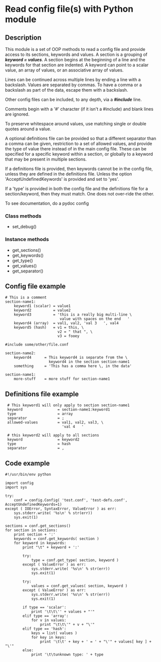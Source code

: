 # Read config file(s) with Python module

## Description
This module is a set of OOP methods to read a config file and provide access
to its sections, keywords and values.  A section is a grouping of
   ***keyword = values***.
A section begins at the beginning of a line and the keywords for that
section are indented.  A keyword can point to a scalar value, an array of
values, or an associative array of values.

Lines can be continued across multiple lines by ending a line with a
backslash.  Values are separated by commas.
To have a comma or a backslash as part of the data, escape them with a backslash.

Other config files can be included, to any depth, via a ***#include*** line.

Comments begin with a '#' character (if it isn't a #include) and blank lines
are ignored.

To preserve whitespace around values, use matching single or double quotes
around a value.

A optional definitions file can be provided so that a different separator
than a comma can be given, restriction to a set of allowed values, and
provide the type of value there instead of in the main config file.
These can be specified for a specific keyword within a section, or
globally to a keyword that may be present in multiple sections.

If a definitions file is provided, then keywords cannot be in the config
file, unless they are defined in the definitions file.  Unless the option
'AcceptUndefinedKeywords' is provided and set to 'yes'.

If a 'type' is provided in both the config file and the definitions file
for a section/keyword, then they must match.  One does not over-ride
the other.

To see documentation, do a pydoc config

### Class methods
- set_debug()

### Instance methods
- get_sections()
- get_keywords()
- get_type()
- get_values()
- get_separator()

## Config file example
    # This is a comment
    section-name1:
        keyword1 (scalar) = value1
        keyword2          = value2
        keyword3          = 'this is a really big multi-line \
                             value with spaces on the end   '
        keyword4 (array)  = val1, val2, 'val 3   ', val4
        keyword5 (hash)   = v1 = this, \
                            v2 = " that ", \
                            v3 = fooey

    #include some/other/file.conf

    section-name2:
        keyword4      = This keyword4 is separate from the \
                        keyword4 in the section section-name1
        something     = 'This has a comma here \, in the data'

    section-name1:
        more-stuff    = more stuff for section-name1

## Definitions file example
     # This keyword1 will only apply to section section-name1
     keyword                = section-name1:keyword1
     type                   = array
     separator              = ;
     allowed-values         = val1, val2, val3, \
                              'val 4   '

     # this keyword2 will apply to all sections
     keyword                = keyword2
     type                   = hash
     separator              = ,

## Code example
    #!/usr/bin/env python

    import config
    import sys

    try:
        conf = config.Config( 'test.conf', 'test-defs.conf', AcceptUndefinedKeywords=1)
    except ( IOError, SyntaxError, ValueError ) as err:
        sys.stderr.write( '%s\n' % str(err))
        sys.exit(1)

    sections = conf.get_sections()
    for section in sections:
        print section + ':'
        keywords = conf.get_keywords( section )
        for keyword in keywords:
            print "\t" + keyword + ':'

            try:
                type = conf.get_type( section, keyword )
            except ( ValueError ) as err:
                sys.stderr.write( '%s\n' % str(err))
                sys.exit(1)

            try:
                values = conf.get_values( section, keyword )
            except ( ValueError ) as err:
                sys.stderr.write( '%s\n' % str(err))
                sys.exit(1)

            if type == 'scalar':
                print '\t\t\'' + values + "'"
            elif type == 'array':
                for v in values:
                    print "\t\t\'" + v + "\'"
            elif type == 'hash':
                keys = list( values )
                for key in keys:
                    print '\t\t' + key + ' = ' + "\'" + values[ key ] + "\'"
            else:
                print '\t\tunknown type: ' + type
